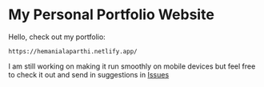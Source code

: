 # My Personal Portfolio Website

Hello, check out my portfolio:

`https://hemanialaparthi.netlify.app/`

I am still working on making it run smoothly on mobile devices but feel free to check it out and send in suggestions in [Issues](https://github.com/hemanialaparthi/hemani-portfolio-temp/issues)
